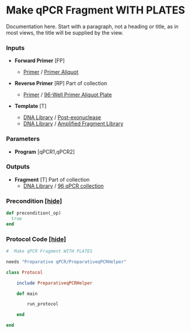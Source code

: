 # Make qPCR Fragment WITH PLATES

Documentation here. Start with a paragraph, not a heading or title, as in most views, the title will be supplied by the view.
### Inputs


- **Forward Primer** [FP]  
  - <a href='#' onclick='easy_select("Sample Types", "Primer")'>Primer</a> / <a href='#' onclick='easy_select("Containers", "Primer Aliquot")'>Primer Aliquot</a>

- **Reverse Primer** [RP]  Part of collection
  - <a href='#' onclick='easy_select("Sample Types", "Primer")'>Primer</a> / <a href='#' onclick='easy_select("Containers", "96-Well Primer Aliquot Plate")'>96-Well Primer Aliquot Plate</a>

- **Template** [T]  
  - <a href='#' onclick='easy_select("Sample Types", "DNA Library")'>DNA Library</a> / <a href='#' onclick='easy_select("Containers", "Post-exonuclease")'>Post-exonuclease</a>
  - <a href='#' onclick='easy_select("Sample Types", "DNA Library")'>DNA Library</a> / <a href='#' onclick='easy_select("Containers", "Amplified Fragment Library")'>Amplified Fragment Library</a>

### Parameters

- **Program** [qPCR1,qPCR2]

### Outputs


- **Fragment** [T]  Part of collection
  - <a href='#' onclick='easy_select("Sample Types", "DNA Library")'>DNA Library</a> / <a href='#' onclick='easy_select("Containers", "96 qPCR collection")'>96 qPCR collection</a>

### Precondition <a href='#' id='precondition'>[hide]</a>
```ruby
def precondition(_op)
  true
end
```

### Protocol Code <a href='#' id='protocol'>[hide]</a>
```ruby
#  Make qPCR Fragment WITH PLATES

needs "Preparative qPCR/PreparativeqPCRHelper"

class Protocol

    include PreparativeqPCRHelper

    def main

        run_protocol

    end

end
```
